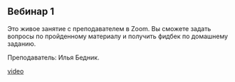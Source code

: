 ## Вебинар 1

Это живое занятие с преподавателем в Zoom. Вы сможете задать вопросы по пройденному материалу и получить фидбек по домашнему заданию.

Преподаватель: Илья Бедник.

[video](https://player.softculture.cc/embed/online/RHN/RHN_75.14.12_L1_Webinar#RHN_75.14.12)
